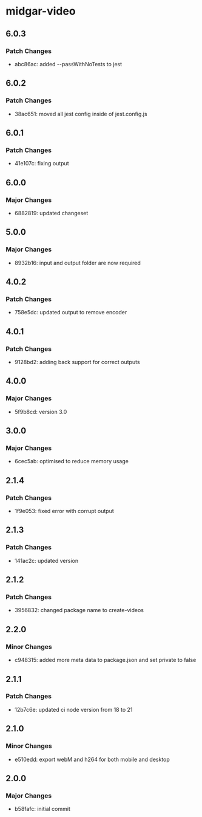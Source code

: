 # midgar-video

## 6.0.3

### Patch Changes

- abc86ac: added --passWithNoTests to jest

## 6.0.2

### Patch Changes

- 38ac651: moved all jest config inside of jest.config.js

## 6.0.1

### Patch Changes

- 41e107c: fixing output

## 6.0.0

### Major Changes

- 6882819: updated changeset

## 5.0.0

### Major Changes

- 8932b16: input and output folder are now required

## 4.0.2

### Patch Changes

- 758e5dc: updated output to remove encoder

## 4.0.1

### Patch Changes

- 9128bd2: adding back support for correct outputs

## 4.0.0

### Major Changes

- 5f9b8cd: version 3.0

## 3.0.0

### Major Changes

- 6cec5ab: optimised to reduce memory usage

## 2.1.4

### Patch Changes

- 1f9e053: fixed error with corrupt output

## 2.1.3

### Patch Changes

- 141ac2c: updated version

## 2.1.2

### Patch Changes

- 3956832: changed package name to create-videos

## 2.2.0

### Minor Changes

- c948315: added more meta data to package.json and set private to false

## 2.1.1

### Patch Changes

- 12b7c6e: updated ci node version from 18 to 21

## 2.1.0

### Minor Changes

- e510edd: export webM and h264 for both mobile and desktop

## 2.0.0

### Major Changes

- b58fafc: initial commit

